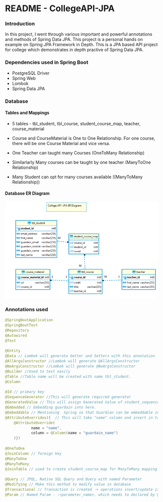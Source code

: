 # README - CollegeAPI-JPA



### Introduction

In this project, I went through various important and powerful annotations and methods of Spring Data JPA. This project is a personal hands on example on Spring JPA Framework in Depth. This is a JPA based API project for college which demonstrates in depth practive of Spring Data JPA.



### Dependencies used in Spring Boot

- PostgreSQL Driver 
- Spring Web
- Lombok
- Spring Data JPA



### Database

#### Tables and Mappings

- 5 tables - tbl_student, tbl_course, student_course_map, teacher, course_material

- Course and CourseMaterial is One to One Relationship. For one course, there will be one Course Material and vice versa.
- One Teacher can taught many Courses  (OneToMany Relationship)
- Similarlarly Many courses can be taught by one teacher (ManyToOne Relationship)
- Many Student can opt for many courses available ((ManyToMany Relationship))



#### Database ER Diagram

![CollegeAPI-JPA-ER-Diagram](img/CollegeAPI-JPA-ER-Diagram1.png)



### Annotations used

```java
@SpringBootApplication
@SpringBootTest
@Repository
@Autowired
@Test

@Entity
@Data // Lombok will generate Getter and Setters with this annotation
@AllArgsConstructor //Lombok will generate @AllArgsConstructor
@NoArgsConstructor //Lombok will generate @NoArgsConstructor
@Builder //Used to test easily
@Table //Table name will be created with name tbl_student.
@Column

@Id // primary key
@SequenceGenerator //This will generate required generator
@GeneratedValue // This will assign Generated Value of student_sequence into studentId
@Embedded // Embedding guardain into here.
@Embeddable // Mentioning  Spring so that Guardian can be embeddable in Student class.
@AttributeOverrides({  // This will take "name" column and insert in table with "guardain_name" column name
	@AttributeOverride(
			name = "name",
			column = @Column(name = "guardain_name")
	)})

@OneToOne
@JoinColumn // foreign key
@ManyToOne
@ManyToMany
@JoinTable // used to create student_course_map for ManyToMany mapping

@Query // JPQL, Native SQL Query and Query with named Parameter
@Modifying // Make this method to modify value in database
@Transactional // Transaction is created -> operations insert/update is done -> transaction committed
@Param // Named Param - :<parameter_name>, which needs to declared by @Param("parameter_name") tag for each parameters
```

